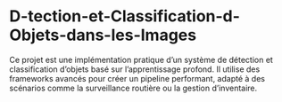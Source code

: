# D-tection-et-Classification-d-Objets-dans-les-Images
Ce projet est une implémentation pratique d’un système de détection et classification d’objets basé sur l’apprentissage profond. Il utilise des frameworks avancés pour créer un pipeline performant, adapté à des scénarios comme la surveillance routière ou la gestion d’inventaire.
